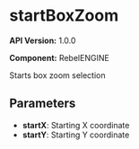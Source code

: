# startBoxZoom

**API Version:** 1.0.0

**Component:** RebelENGINE

Starts box zoom selection

## Parameters

- **startX**: Starting X coordinate
- **startY**: Starting Y coordinate

